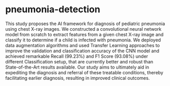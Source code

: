 # pneumonia-detection

This study proposes the AI framework for diagnosis of pediatric pneumonia using chest X-ray images. We constructed a convolutional neural network model from scratch to extract features from a given chest X-ray image and classify it to determine if a child is infected with pneumonia.
We deployed data augmentation algorithms and used Transfer Learning approaches to improve the validation and classification accuracy of the CNN model and achieved remarkable Recall (99.23%) and F1 Score (93.08%) under different Classification setup, that are currently better and robust than State-of-the-Art results available. Our study aims to ultimately aid in expediting the diagnosis and referral of these treatable conditions, thereby facilitating earlier diagnosis, resulting in improved clinical outcomes.
